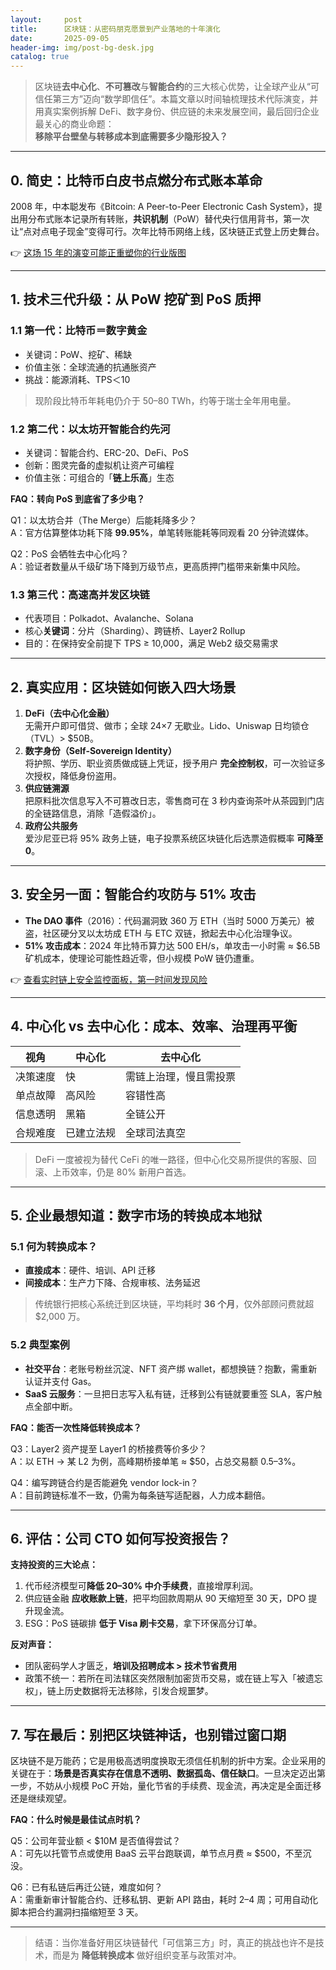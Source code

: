 ```yaml
---
layout:     post
title:      区块链：从密码朋克愿景到产业落地的十年演化
date:       2025-09-05
header-img: img/post-bg-desk.jpg
catalog: true
---
```


> 区块链**去中心化**、**不可篡改**与**智能合约**的三大核心优势，让全球产业从“可信任第三方”迈向“数学即信任”。本篇文章以时间轴梳理技术代际演变，并用真实案例拆解 DeFi、数字身份、供应链的未来发展空间，最后回归企业最关心的商业命题：  
> **移除平台壁垒与转移成本到底需要多少隐形投入？**

---

## 0. 简史：比特币白皮书点燃分布式账本革命

2008 年，中本聪发布《Bitcoin: A Peer-to-Peer Electronic Cash System》，提出用分布式账本记录所有转账，**共识机制**（PoW）替代央行信用背书，第一次让“点对点电子现金”变得可行。次年比特币网络上线，区块链正式登上历史舞台。

👉 [这场 15 年的演变可能正重塑你的行业版图](https://okxdog.com/)

---

## 1. 技术三代升级：从 PoW 挖矿到 PoS 质押

### 1.1 第一代：比特币＝数字黄金

- 关键词：PoW、挖矿、稀缺
- 价值主张：全球流通的抗通胀资产
- 挑战：能源消耗、TPS＜10

> 现阶段比特币年耗电仍介于 50–80 TWh，约等于瑞士全年用电量。

### 1.2 第二代：以太坊开智能合约先河

- 关键词：智能合约、ERC-20、DeFi、PoS
- 创新：图灵完备的虚拟机让资产可编程
- 价值主张：可组合的「**链上乐高**」生态

**FAQ：转向 PoS 到底省了多少电？**

Q1：以太坊合并（The Merge）后能耗降多少？  
A：官方估算整体功耗下降 **99.95%**，单笔转账能耗等同观看 20 分钟流媒体。

Q2：PoS 会牺牲去中心化吗？  
A：验证者数量从千级矿场下降到万级节点，更高质押门槛带来新集中风险。

### 1.3 第三代：高速高并发区块链

- 代表项目：Polkadot、Avalanche、Solana
- 核心**关键词**：分片（Sharding）、跨链桥、Layer2 Rollup
- 目的：在保持安全前提下 TPS ≥ 10,000，满足 Web2 级交易需求

---

## 2. 真实应用：区块链如何嵌入四大场景

1. **DeFi（去中心化金融）**  
   无需开户即可借贷、做市；全球 24×7 无歇业。Lido、Uniswap 日均锁仓（TVL）> $50B。
2. **数字身份（Self-Sovereign Identity）**  
   将护照、学历、职业资质做成链上凭证，授予用户 **完全控制权**，可一次验证多次授权，降低身份盗用。
3. **供应链溯源**  
   把原料批次信息写入不可篡改日志，零售商可在 3 秒内查询茶叶从茶园到门店的全链路信息，消除「造假溢价」。
4. **政府公共服务**  
   爱沙尼亚已将 95% 政务上链，电子投票系统区块链化后选票造假概率 **可降至 0**。

---

## 3. 安全另一面：智能合约攻防与 51% 攻击

- **The DAO 事件**（2016）：代码漏洞致 360 万 ETH（当时 5000 万美元）被盗，社区硬分叉以太坊成 ETH 与 ETC 双链，掀起去中心化治理争议。
- **51% 攻击成本**：2024 年比特币算力达 500 EH/s，单攻击一小时需 ≈ $6.5B 矿机成本，使理论可能性趋近零，但小规模 PoW 链仍遭重。

👉 [查看实时链上安全监控面板，第一时间发现风险](https://okxdog.com/)

---

## 4. 中心化 vs 去中心化：成本、效率、治理再平衡

| 视角 | 中心化 | 去中心化 |
|---|---|---|
| 决策速度 | 快 | 需链上治理，慢且需投票 |
| 单点故障 | 高风险 | 容错性高 |
| 信息透明 | 黑箱 | 全链公开 |
| 合规难度 | 已建立法规 | 全球司法真空 |

> DeFi 一度被视为替代 CeFi 的唯一路径，但中心化交易所提供的客服、回滚、上币效率，仍是 80% 新用户首选。

---

## 5. 企业最想知道：数字市场的转换成本地狱

### 5.1 何为转换成本？

- **直接成本**：硬件、培训、API 迁移
- **间接成本**：生产力下降、合规审核、法务延迟

> 传统银行把核心系统迁到区块链，平均耗时 **36 个月**，仅外部顾问费就超 $2,000 万。

### 5.2 典型案例

- **社交平台**：老账号粉丝沉淀、NFT 资产绑 wallet，都想换链？抱歉，需重新认证并支付 Gas。
- **SaaS 云服务**：一旦把日志写入私有链，迁移到公有链就要重签 SLA，客户触点全部中断。

**FAQ：能否一次性降低转换成本？**

Q3：Layer2 资产提至 Layer1 的桥接费等价多少？  
A：以 ETH → 某 L2 为例，高峰期桥接单笔 ≈ $50，占总交易额 0.5–3%。

Q4：编写跨链合约是否能避免 vendor lock-in？  
A：目前跨链标准不一致，仍需为每条链写适配器，人力成本翻倍。

---

## 6. 评估：公司 CTO 如何写投资报告？

**支持投资的三大论点：**

1. 代币经济模型可**降低 20–30% 中介手续费**，直接增厚利润。
2. 供应链金融 **应收账款上链**，把平均回款周期从 90 天缩短至 30 天，DPO 提升现金流。
3. ESG：PoS 链碳排 **低于 Visa 刷卡交易**，拿下环保高分订单。

**反对声音：**

- 团队密码学人才匮乏，**培训及招聘成本 > 技术节省费用**
- 政策不统一：若所在司法辖区突然限制加密货币交易，或在链上写入「被遗忘权」，链上历史数据将无法移除，引发合规噩梦。

---

## 7. 写在最后：别把区块链神话，也别错过窗口期

区块链不是万能药；它是用极高透明度换取无须信任机制的折中方案。企业采用的关键在于：**场景是否真实存在信息不透明、数据孤岛、信任缺口**。一旦决定迈出第一步，不妨从小规模 PoC 开始，量化节省的手续费、现金流，再决定是全面迁移还是继续观望。

**FAQ：什么时候是最佳试点时机？**

Q5：公司年营业额 < $10M 是否值得尝试？  
A：可先以托管节点或使用 BaaS 云平台跑联调，单节点月费 ≈ $500，不至沉没。

Q6：已有私链后再迁公链，难度如何？  
A：需重新审计智能合约、迁移私钥、更新 API 路由，耗时 2–4 周；可用自动化脚本把合约漏洞扫描缩短至 3 天。

---

> 结语：当你准备好用区块链替代「可信第三方」时，真正的挑战也许不是技术，而是为 **降低转换成本** 做好组织变革与政策对冲。